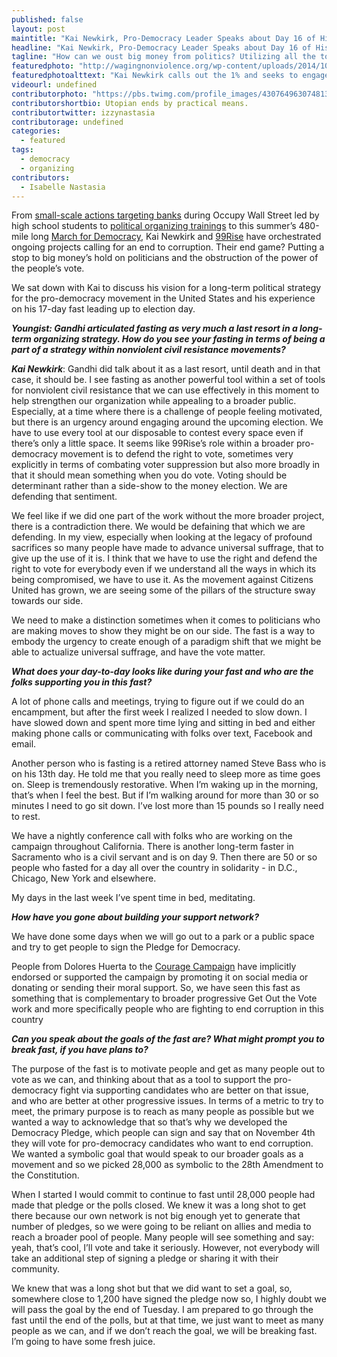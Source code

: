 ```yaml
---
published: false
layout: post
maintitle: "Kai Newkirk, Pro-Democracy Leader Speaks about Day 16 of His Fast - {Young}ist"
headline: "Kai Newkirk, Pro-Democracy Leader Speaks about Day 16 of His Fast"
tagline: "How can we oust big money from politics? Utilizing all the tools in our toolbox."
featuredphoto: "http://wagingnonviolence.org/wp-content/uploads/2014/10/1897719_848278608536340_7907527111927504725_n-615x461.jpg"
featuredphotoalttext: "Kai Newkirk calls out the 1% and seeks to engage people in the pro-Democracy movement - Photo via Wagingnonviolence.org"
videourl: undefined
contributorphoto: "https://pbs.twimg.com/profile_images/430764963074813952/HBHyQd3O.png"
contributorshortbio: Utopian ends by practical means.
contributortwitter: izzynastasia
contributorage: undefined
categories: 
  - featured
tags: 
  - democracy
  - organizing
contributors: 
  - Isabelle Nastasia
---
```


From [small-scale actions targeting banks](http://www.thenation.com/blog/171025/rise-99rise) during Occupy Wall Street led by high school students to [political organizing trainings](http://www.99rise.org/get_trained) to this summer’s 480-mile long [March for Democracy](http://doloreshuerta.org/call-to-action-99rise-california-march-for-democracy/), Kai Newkirk and [99Rise](http://www.99rise.org/) have orchestrated ongoing projects calling for an end to corruption. Their end game? Putting a stop to big money’s hold on politicians and the obstruction of the power of the people’s vote. 

We sat down with Kai to discuss his vision for a long-term political strategy for the pro-democracy movement in the United States and his experience on his 17-day fast leading up to election day. 

**_Youngist: Gandhi articulated fasting as very much a last resort in a long-term organizing strategy. How do you see your fasting in terms of being a part of a strategy within nonviolent civil resistance movements?_**

_**Kai Newkirk**_: Gandhi did talk about it as a last resort, until death and in that case, it should be. I see fasting as another powerful tool within a set of tools for nonviolent civil resistance that we can use effectively in this moment to help strengthen our organization while appealing to a broader public. Especially, at a time where there is a challenge of people feeling motivated, but there is an urgency around engaging around the upcoming election. We have to use every tool at our disposable to contest every space even if there’s only a little space. It seems like 99Rise’s role within a broader pro-democracy movement is to defend the right to vote, sometimes very explicitly in terms of combating voter suppression but also more broadly in that it should mean something when you do vote. Voting should be determinant rather than a side-show to the money election. We are defending that sentiment. 

We feel like if we did one part of the work without the more broader project, there is a contradiction there. We would be defaining that which we are defending. In my view, especially when looking at the legacy of profound sacrifices so many people have made to advance universal suffrage, that to give up the use of it is. I think that we have to use the right and defend the right to vote for everybody even if we understand all the ways in which its being compromised, we have to use it. As the movement against Citizens United has grown, we are seeing some of the pillars of the structure sway towards our side.

We need to make a distinction sometimes when it comes to politicians who are making moves to show they might be on our side. The fast is a way to embody the urgency to create enough of a paradigm shift that we might be able to actualize universal suffrage, and have the vote matter.

_**What does your day-to-day looks like during your fast and who are the folks supporting you in this fast?**_

A lot of phone calls and meetings, trying to figure out if we could do an encampment, but after the first week I realized I needed to slow down. I have slowed down and spent more time lying and sitting in bed and either making phone calls or communicating with folks over text, Facebook and email. 

Another person who is fasting is a retired attorney named Steve Bass who is on his 13th day. He told me that you really need to sleep more as time goes on. Sleep is tremendously restorative. When I’m waking up in the morning, that’s when I feel the best. But if I’m walking around for more than 30 or so minutes I need to go sit down. I’ve lost more than 15 pounds so I really need to rest. 

We have a nightly conference call with folks who are working on the campaign throughout California. There is another long-term faster in Sacramento who is a civil servant and is on day 9. Then there are 50 or so people who fasted for a day all over the country in solidarity - in D.C., Chicago, New York and elsewhere. 

My days in the last week I’ve spent time in bed, meditating. 

**_How have you gone about building your support network?_**

We have done some days when we will go out to a park or a public space and try to get people to sign the Pledge for Democracy. 

People from Dolores Huerta to the [Courage Campaign](https://couragecampaign.org/) have implicitly endorsed or supported the campaign by promoting it on social media or donating or sending their moral support. So, we have seen this fast as something that is complementary to broader progressive Get Out the Vote work and more specifically people who are fighting to end corruption in this country

**_Can you speak about the goals of the fast are? What might prompt you to break fast, if you have plans to?_**

The purpose of the fast is to motivate people and get as many people out to vote as we can, and thinking about that as a tool to support the pro-democracy fight via supporting candidates who are better on that issue, and who are better at other progressive issues. In terms of a metric to try to meet, the primary purpose is to reach as many people as possible but we wanted a way to acknowledge that so that’s why we developed the Democracy Pledge, which people can sign and say that on November 4th they will vote for pro-democracy candidates who want to end corruption. We wanted a symbolic goal that would speak to our broader goals as a movement and so we picked 28,000 as symbolic to the 28th Amendment to the Constitution. 

When I started I would commit to continue to fast until 28,000 people had made that pledge or the polls closed. We knew it was a long shot to get there because our own network is not big enough yet to generate that number of pledges, so we were going to be reliant on allies and media to reach a broader pool of people. Many people will see something and say: yeah, that’s cool, I’ll vote and take it seriously. However, not everybody will take an additional step of signing a pledge or sharing it with their community. 

We knew that was a long shot but that we did want to set a goal, so, somewhere close to 1,200 have signed the pledge now so, I highly doubt we will pass the goal by the end of Tuesday. I am prepared to go through the fast until the end of the polls, but at that time, we just want to meet as many people as we can, and if we don’t reach the goal, we will be breaking fast. I’m going to have some fresh juice.